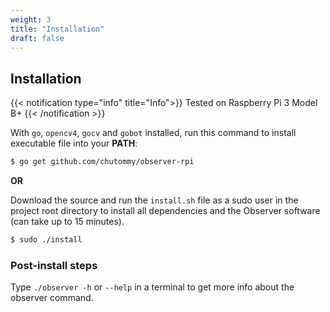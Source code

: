 ```yaml
---
weight: 3
title: "Installation"
draft: false
---
```


## Installation

{{< notification type="info" title="Info">}}
Tested on Raspberry Pi 3 Model B+
{{< /notification >}}

With `go`, `opencv4`, `gocv` and `gobot` installed, run this command to install
executable file into your **PATH**:

```bash
$ go get github.com/chutommy/observer-rpi
```

**OR**

Download the source and run the `install.sh` file as a sudo user in the project
root directory to install all dependencies and the Observer software (can take
up to 15 minutes).

```bash
$ sudo ./install
```

### Post-install steps

Type `./observer -h` or `--help` in a terminal to get more info about the
observer command.
